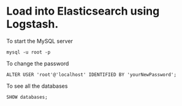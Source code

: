 # Load into Elasticsearch using Logstash.

To start the MySQL server
```
mysql -u root -p

```
To change the password
```
ALTER USER 'root'@'localhost' IDENTIFIED BY 'yourNewPassword';
```

To see all the databases
```
SHOW databases;
```

